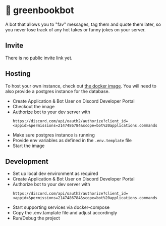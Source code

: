 # 📗 greenbookbot

A bot that allows you to "fav" messages, tag them and quote them later, so you never lose track of any hot takes or
funny jokes on your server.

## Invite

There is no public invite link yet.

## Hosting

To host your own instance, check out [the docker image](https://hub.docker.com/r/apoy2k/greenbookbot). You will need to
also provide a postgres instance for the database.

- Create Application & Bot User on Discord Developer Portal
- Checkout the image
- Authorize bot to your dev server with
  ```
  https://discord.com/api/oauth2/authorize?client_id=<appid>&permissions=2147486784&scope=bot%20applications.commands
  ```
- Make sure postgres instance is running
- Provide env variables as defined in the `.env.template` file
- Start the image

## Development

- Set up local dev environment as required
- Create Application & Bot User on Discord Developer Portal
- Authorize bot to your dev server with
  ```
  https://discord.com/api/oauth2/authorize?client_id=<appid>&permissions=2147486784&scope=bot%20applications.commands
  ```
- Start supporting services via docker-compose
- Copy the .env.tamplate file and adjust accordingly
- Run/Debug the project
